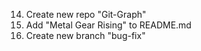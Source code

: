 14. Create new repo "Git-Graph"
13. Add "Metal Gear Rising" to README.md
12. Create new branch "bug-fix"
